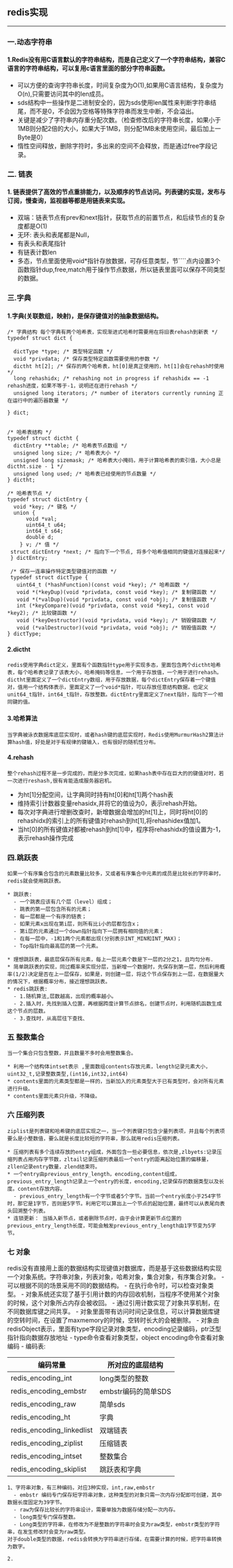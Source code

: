 ## redis实现

---

### 一.动态字符串

#### 1.Redis没有用C语言默认的字符串结构，而是自己定义了一个字符串结构，兼容C语言的字符串结构，可以复用c语言里面的部分字符串函数。

  * 可以方便的查询字符串长度，时间复杂度为O(1),如果用C语言结构，复杂度为O(n),只需要访问其中的len成员。
  * sds结构中一些操作是二进制安全的，因为sds使用len属性来判断字符串结尾，而不是0，不会因为空格等特殊字符串而发生中断，不会溢出。
  * 关键是减少了字符串内存重分配次数。（检查修改后的字符串长度，如果小于1MB则分配2倍的大小，如果大于1MB，则分配1MB未使用空间，最后加上一Byte是0）
  * 惰性空间释放，删除字符时，多出来的空间不会释放，而是通过free字段记录。

### 二. 链表

#### 1. 链表提供了高效的节点重排能力，以及顺序的节点访问。列表键的实现，发布与订阅，慢查询，监视器等都是用链表来实现。

  * 双端：链表节点有prev和next指针，获取节点的前置节点，和后续节点的复杂度都是O(1)
  * 无环: 表头和表尾都是Null，
  * 有表头和表尾指针
  * 有链表计数len
  * 多态，节点里面使用void*指针存放数据，可存任意类型，节````点内设置3个函数指针dup,free,match用于操作节点数据，所以链表里面可以保存不同类型的数据。

### 三.字典

#### 1.字典(关联数组，映射)，是保存键值对的抽象数据结构。

    /* 字典结构 每个字典有两个哈希表，实现渐进式哈希时需要用在将旧表rehash到新表 */
    typedef struct dict {

      dictType *type; /* 类型特定函数 */
      void *privdata; /* 保存类型特定函数需要使用的参数 */
      dictht ht[2]; /* 保存的两个哈希表，ht[0]是真正使用的，ht[1]会在rehash时使用 */
      long rehashidx; /* rehashing not in progress if rehashidx == -1 rehash进度，如果不等于-1，说明还在进行rehash */
      unsigned long iterators; /* number of iterators currently running 正在运行中的遍历器数量 */

    } dict;


    /* 哈希表结构 */
    typedef struct dictht {
      dictEntry **table; /* 哈希表节点数组 */
      unsigned long size; /* 哈希表大小 */
      unsigned long sizemask; /* 哈希表大小掩码，用于计算哈希表的索引值，大小总是dictht.size - 1 */
      unsigned long used; /* 哈希表已经使用的节点数量 */
    } dictht;

    /* 哈希表节点 */
    typedef struct dictEntry {
      void *key; /* 键名 */
      union {
          void *val;
          uint64_t u64;
          int64_t s64;
          double d;
        } v; /* 值 */
     struct dictEntry *next; /* 指向下一个节点, 将多个哈希值相同的键值对连接起来*/
     } dictEntry;

     /* 保存一连串操作特定类型键值对的函数 */
     typedef struct dictType {
       uint64_t (*hashFunction)(const void *key); /* 哈希函数 */
       void *(*keyDup)(void *privdata, const void *key); /* 复制键函数 */
       void *(*valDup)(void *privdata, const void *obj); /* 复制值函数 */
       int (*keyCompare)(void *privdata, const void *key1, const void *key2); /* 比较键函数 */
       void (*keyDestructor)(void *privdata, void *key); /* 销毁键函数 */
       void (*valDestructor)(void *privdata, void *obj); /* 销毁值函数 */
    } dictType;

#### 2.dictht

    redis使用字典dict定义，里面有个函数指针type用于实现多态，里面包含两个dictht哈希表，每个哈希表记录了该表大小，哈希掩码等信息，一个用于存放值，一个用于进行rehash。dictht里面定义了一个dictEntry数组，用于存放数据，每个dictEntry保存着一个键值对，值用一个结构体表示，里面定义了一个void*指针，可以存放任意结构数据，也定义unit64_t指针，int64_t指针，存放整数。dictEntry里面定义了next指针，指向下一个相同键的值。

#### 3.哈希算法

    当字典被泳衣数据库底层实现时，或者hash键的底层实现时，Redis使用MurmurHash2算法计算hash值，好处是对于有规律的键输入，也有很好的随机性分布。


#### 4.rehash

    整个rehash过程不是一步完成的，而是分多次完成，如果hash表中存在巨大的的键值对时，若一次进行reshash,很有肯能造成服务器宕机。

  - 为ht[1]分配空间，让字典同时持有ht[0]和ht[1]两个hash表
  - 维持索引计数器变量rehasidx,并将它的值设为0，表示rehash开始。
  - 每次对字典进行增删改查时，新增数据会增加的ht[1]上，同时将ht[0]的rehashidx的索引上的所有键值对rehash到ht[1],将rehashidex值加1。
  - 当ht[0]的所有键值对都被rehash到ht[1]中，程序将rehashidx的值设置为-1，表示rehash操作完成

### 四.跳跃表

    如果一个有序集合包含的元素数量比较多，又或者有序集合中元素的成员是比较长的字符串时，redis就会使用跳跃表。

    * 跳跃表:
      - 一个跳表应该有几个层（level）组成；
      - 跳表的第一层包含所有的元素；
      - 每一层都是一个有序的链表；
      - 如果元素x出现在第i层，则所有比i小的层都包含x；
      - 第i层的元素通过一个down指针指向下一层拥有相同值的元素；
      - 在每一层中，-1和1两个元素都出现(分别表示INT_MIN和INT_MAX)；
      - Top指针指向最高层的第一个元素。

    * 理想跳跃表，最底层保存所有元素，每上一层元素个数是下一层的2分之1，且均匀分布.
    * 简单跳跃表的实现，同过概率来实现分层，当新增一个数据时，先保存到第一层，然后利用概率(1/2)决定是否在上一层保存，如果是，则创建一层，将这个节点保存到上一层，在数据量大的情况下，根据概率分布，接近理想跳跃表。
    * redis跳跃表:
      - 1.随机算法,层数越高，出现的概率越小。
      - 2.插入时，先找到插入位置，再根据跨度计算节点排名，创建节点时，利用随机函数生成这个节点的层数。
      - 3.查找时，从高层往下查找、

### 五 整数集合

    当一个集合只包含整数，并且数量不多时会用整数集合。

    * 利用一个结构体intset表示 ,里面数组contents存放元素，length记录元素大小，uint32_t,记录整数类型,(int16,int32,int64)
    * contents里面的元素类型都是一样的，当新加入的元素类型大于已有类型时，会对所有元素进行升级。
    * contents里面元素只升级，不降级。

### 六 压缩列表

    ziplist是列表键和哈希键的底层实现之一，当一个列表键只包含少量列表项，并且每个列表项要么是小整数值，要么就是长度比较短的字符串，那么就用redis压缩列表。

    * 压缩列表有多个连续存放的entry组成，外面包含一些必要信息，依次是,zlbyets:记录压缩列表占用内存字节数，zltail记录压缩列表最后一个entry的距离起始位置的偏移量，zllen记录entry数量，zlend结束符。
    * 一个entry由previous_entry_length，encoding,content组成，previous_entry_length记录上一个entry的长度，encoding,记录保存的数据类型以及长度。content存放内容。
      - previous_entry_length有一个字节或者5个字节。当前一个entry长度小于254字节时，那它是1字节，否则是5字节。利用它可以算出上一个节点的起始位置，最终可以从表尾向表头回溯整个列表。
    * 连锁更新： 当插入新节点，或者删除节点时，由于会计算更新节点位置的previous_entry_length长度，可能会触发previous_entry_length由1字节变为5字节。


### 七 对象

  redis没有直接用上面的数据结构实现键值对数据库，而是基于这些数据结构实现一个对象系统。字符串对象，列表对象，哈希对象，集合对象，有序集合对象。
    - 可以根据不同的场景采用不同的数据结构。
    - 在执行命令时，可以检查对象类型。
    - 对象系统还实现了基于引用计数的内存回收机制，当程序不使用某个对象的时候，这个对象所占内存会被收回。
    - 通过引用计数实现了对象共享机制，在不同数据库键之间共享。
    - 对象里面带有访问时间记录信息，可以计算数据库键的空转时间，在设置了maxmemory的时候，空转时长大的会被删除。
    - 对象由redisObject表示，里面有type字段记录对象类型，encoding记录编码，ptr泛型指针指向数据存放地址
    - type命令查看对象类型，object encoding命令查看对象编码
    - 编码表:

| 编码常量 | 所对应的底层结构 |
|---|---|
| redis_encoding_int  | long类型的整数  |
|redis_encoding_embstr |embstr编码的简单SDS|
| redis_encoding_raw|简单sds   |  
|redis_encoding_ht   | 字典 |   
|redis_encoding_linkedlist   |双端链表   |   
|redis_encoding_ziplist   |压缩链表   |   
|redis_encoding_intset   | 整数集合  |   
|redis_encoding_skiplist   |跳跃表和字典   |   


    1、字符串对象，有三种编码，对应3种实现，int,raw,embstr
      - embstr 编码专门保存短字符串对象，这种类型的对象只需一次内存分配即可创建，其中数据长度固定为39字节。
      - raw为保存比较长的字符串设计，需要单独为数据存储分配一次内存。
      - long类型专门保存整数。
      - Long类型的字符串，在修改为不是整数的字符串时会变为raw类型，embstr类型的字符串，在发生修改时会变为raw类型。
    对于double类型的数据，redis会转换为字符串进行存储，在需要计算的时候，把字符串转换为数字。

    2.
